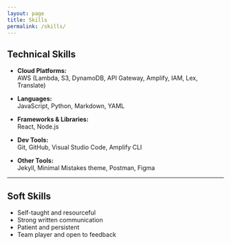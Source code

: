 ```yaml
---
layout: page
title: Skills
permalink: /skills/
---
```


## Technical Skills

- **Cloud Platforms:**  
  AWS (Lambda, S3, DynamoDB, API Gateway, Amplify, IAM, Lex, Translate)

- **Languages:**  
  JavaScript, Python, Markdown, YAML

- **Frameworks & Libraries:**  
  React, Node.js

- **Dev Tools:**  
  Git, GitHub, Visual Studio Code, Amplify CLI

- **Other Tools:**  
  Jekyll, Minimal Mistakes theme, Postman, Figma

---

## Soft Skills

- Self-taught and resourceful
- Strong written communication
- Patient and persistent
- Team player and open to feedback

